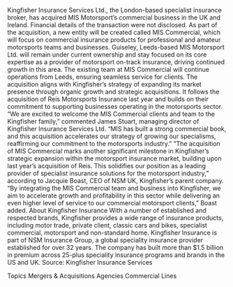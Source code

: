 Kingfisher Insurance Services Ltd., the London-based specialist insurance broker, has acquired MIS Motorsport’s commercial business in the UK and Ireland.
Financial details of the transaction were not disclosed.
As part of the acquisition, a new entity will be created called MIS Commercial, which will focus on commercial insurance products for professional and amateur motorsports teams and businesses.
Guiseley, Leeds-based MIS Motorsport Ltd. will remain under current ownership and stay focused on its core expertise as a provider of motorsport on-track insurance, driving continued growth in this area.
The existing team at MIS Commercial will continue operations from Leeds, ensuring seamless service for clients.
The acquisition aligns with Kingfisher’s strategy of expanding its market presence through organic growth and strategic acquisitions. It follows the acquisition of Reis Motorsports Insurance last year and builds on their commitment to supporting businesses operating in the motorsports sector.
“We are excited to welcome the MIS Commercial clients and team to the Kingfisher family,” commented James Stuart, managing director of Kingfisher Insurance Services Ltd. “MIS has built a strong commercial book, and this acquisition accelerates our strategy of growing our specialisms, reaffirming our commitment to the motorsports industry.”
“The acquisition of MIS Commercial marks another significant milestone in Kingfisher’s strategic expansion within the motorsport insurance market, building upon last year’s acquisition of Reis. This solidifies our position as a leading provider of specialist insurance solutions for the motorsport industry,” according to Jacquie Boast, CEO of NSM UK, Kingfisher’s parent company.
“By integrating the MIS Commercial team and business into Kingfisher, we aim to accelerate growth and profitability in this sector while delivering an even higher level of service to our commercial motorsport clients,” Boast added.
About Kingfisher Insurance
With a number of established and respected brands, Kingfisher provides a wide range of insurance products, including motor trade, private client, classic cars and bikes, specialist commercial, motorsport and non-standard home. Kingfisher Insurance is part of NSM Insurance Group, a global speciality insurance provider established for over 32 years. The company has built more than $1.5 billion in premium across 25-plus speciality insurance programs and brands in the US and UK.
Source: Kingfisher Insurance Services

Topics
Mergers & Acquisitions
Agencies
Commercial Lines
